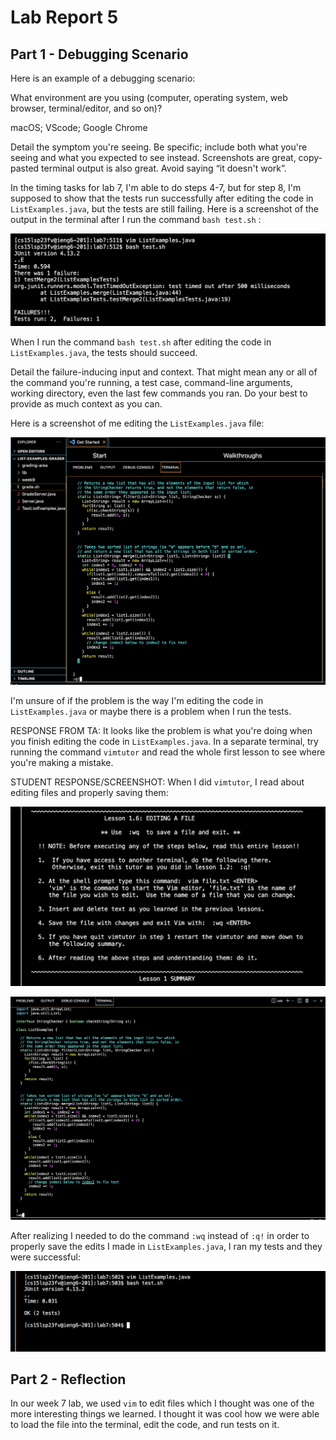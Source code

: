 # Lab Report 5
## Part 1 - Debugging Scenario
Here is an example of a debugging scenario:

What environment are you using (computer, operating system, web browser, terminal/editor, and so on)?

macOS; VScode; Google Chrome

Detail the symptom you're seeing. Be specific; include both what you're seeing and what you expected to see instead. Screenshots are great, copy-pasted terminal output is also great. Avoid saying “it doesn't work”.

In the timing tasks for lab 7, I'm able to do steps 4-7, but for step 8, I'm supposed to show that the tests run successfully after editing the code in ```ListExamples.java```, but the tests are still failing. Here is a screenshot of the output in the terminal after I run the command ```bash test.sh``` :

![Image](notworking.png)

When I run the command ```bash test.sh``` after editing the code in ```ListExamples.java```, the tests should succeed. 

Detail the failure-inducing input and context. That might mean any or all of the command you're running, a test case, command-line arguments, working directory, even the last few commands you ran. Do your best to provide as much context as you can.

Here is a screenshot of me editing the ```ListExamples.java``` file:

![Image](code.png)

I'm unsure of if the problem is the way I'm editing the code in ```ListExamples.java``` or maybe there is a problem when I run the tests. 

RESPONSE FROM TA: It looks like the problem is what you're doing when you finish editing the code in ```ListExamples.java```. In a separate terminal, try running the command ```vimtutor``` and read the whole first lesson to see where you're making a mistake. 

STUDENT RESPONSE/SCREENSHOT:
When I did ```vimtutor```, I read about editing files and properly saving them:

![Image](vimtutor.png)

![Image](:wq.png)

After realizing I needed to do the command ```:wq``` instead of ```:q!``` in order to properly save the edits I made in ```ListExamples.java```, I ran my tests and they were successful:

![Image](yay.png)

## Part 2 - Reflection
In our week 7 lab, we used ```vim``` to edit files which I thought was one of the more interesting things we learned. I thought it was cool how we were able to load the file into the terminal, edit the code, and run tests on it. 
